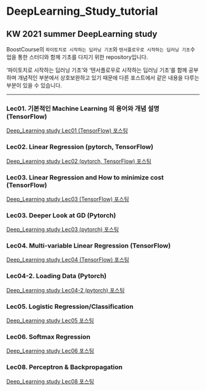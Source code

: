 # DeepLearning_Study_tutorial
## KW 2021 summer DeepLearning study  
BoostCourse의 `파이토치로 시작하는 딥러닝 기초`와 `텐서플로우로 시작하는 딥러닝 기초`수업을 통한 스터디와 함께 기초를 다지기 위한 repository입니다.   

‘파이토치로 시작하는 딥러닝 기초’와 ‘텐서플로우로 시작하는 딥러닝 기초’를 함께 공부하며 개념적인 부분에서 상호보완하고 있기 때문에 다른 포스트에서 같은 내용을 다루는 부분이 있을 수 있습니다.

------------------------------------------------------------------------------------------
### Lec01. 기본적인 Machine Learning 의 용어와 개념 설명 (TensorFlow)   
[Deep_Learning study Lec01 (TensorFlow) 포스팅](https://lee-jaewon.github.io/deep_learning_study/Lec01(TensorFlow)/)   

### Lec02. Linear Regression (pytorch, TensorFlow)   
[Deep_Learning study Lec02 (pytorch, TensorFlow) 포스팅](https://lee-jaewon.github.io/deep_learning_study/Lec02/)  

### Lec03. Linear Regression and How to minimize cost (TensorFlow)   
[Deep_Learning study Lec03 (TensorFlow) 포스팅](https://lee-jaewon.github.io/deep_learning_study/Lec03(TensorFlow)/)    

### Lec03. Deeper Look at GD (Pytorch)   
[Deep_Learning study Lec03 (pytorch) 포스팅](https://lee-jaewon.github.io/deep_learning_study/Lec03(Pytorch)/)    

### Lec04. Multi-variable Linear Regression (TensorFlow)   
[Deep_Learning study Lec04 (TensorFlow) 포스팅](https://lee-jaewon.github.io/deep_learning_study/Lec04(TensorFlow)/)   

### Lec04-2. Loading Data (Pytorch)   
[Deep_Learning study Lec04-2 (pytorch) 포스팅](https://lee-jaewon.github.io/deep_learning_study/Lec04-2(Pytorch)/)   

### Lec05. Logistic Regression/Classification  
[Deep_Learning study Lec05 포스팅](https://lee-jaewon.github.io/deep_learning_study/Lec05/)  

### Lec06. Softmax Regression 
[Deep_Learning study Lec06 포스팅](https://lee-jaewon.github.io/deep_learning_study/Lec06/)   

### Lec08. Perceptron & Backpropagation
[Deep_Learning study Lec08 포스팅](https://lee-jaewon.github.io/deep_learning_study/Lec08/)  
